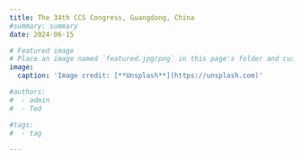 ```yaml
---
title: The 34th CCS Congress, Guangdong, China
#summary: summary
date: 2024-06-15

# Featured image
# Place an image named `featured.jpg/png` in this page's folder and customize its options here.
image:
  caption: 'Image credit: [**Unsplash**](https://unsplash.com)'

#authors:
#  - admin
#  - Ted

#tags:
#  - tag

---
```

